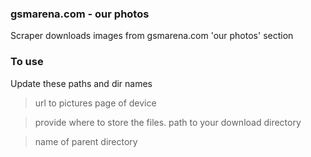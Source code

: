 ### gsmarena.com - our photos

Scraper downloads images from gsmarena.com 'our photos' section

### To use
Update these paths and dir names

> url to pictures page of device

> provide where to store the files. path to your download directory

> name of parent directory
